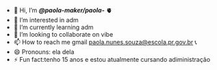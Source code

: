 - 👋 Hi, I’m ***@paola-maker/paola-*** 🫀
- 👀 I’m interested in adm
- 🌱 I’m currently learning adm 
- 💞️ I’m looking to collaborate on vibe
- 📫 How to reach me gmail paola.nunes.souza@escola.pr.gov.br 📞
- 😄 Pronouns: ela dela
- ⚡ Fun fact:tenho 15 anos e estou atualmente cursando adiministração





<!---
**paola-maker/paola-** is a ✨ _special_ ✨ repository because its `README.md` (this file) appears on your GitHub profile.
You can click the Preview link to take a look at your changes. 🦋
![](https://media1.tenor.com/m/bQv81u4pK_YAAAAC/luffy-mini-luffy.gif)
